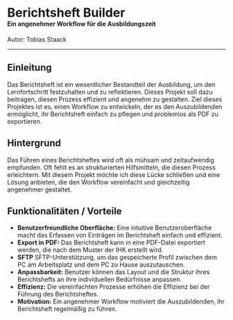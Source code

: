 <span style="font-size:1em;">Berichtsheft Builder</span>
<br/>
<span style="font-size:0.5em;">Ein angenehmer Workflow für die Ausbildungszeit</span>
======

Autor: Tobias Staack

---

## Einleitung

Das Berichtsheft ist ein wesentlicher Bestandteil der Ausbildung, um den Lernfortschritt festzuhalten und zu reflektieren. Dieses Projekt soll dazu beitragen, diesen Prozess effizient und angenehm zu gestalten. Ziel dieses Projektes ist es, einen Workflow zu entwickeln, der es den Auszubildenden ermöglicht, ihr Berichtsheft einfach zu pflegen und problemlos als PDF zu exportieren.

## Hintergrund

Das Führen eines Berichtsheftes wird oft als mühsam und zeitaufwendig empfunden. Oft fehlt es an strukturierten Hilfsmitteln, die diesen Prozess erleichtern. Mit diesem Projekt möchte ich diese Lücke schließen und eine Lösung anbieten, die den Workflow vereinfacht und gleichzeitig angenehmer gestaltet.

## Funktionalitäten / Vorteile

- **Benutzerfreundliche Oberfläche:** Eine intuitive Benutzeroberfläche macht das Erfassen von Einträgen im Berichtsheft einfach und effizient.
- **Export in PDF:** Das Berichtsheft kann in eine PDF-Datei exportiert werden, die nach dem Muster der IHK erstellt wird.
- **SFTP** SFTP-Unterstützung, um das gespeicherte Profil zwischen dem PC am Arbeitsplatz und dem PC zu Hause auszutauschen.
- **Anpassbarkeit:** Benutzer können das Layout und die Struktur ihres Berichtshefts an ihre individuellen Bedürfnisse anpassen.
- **Effizienz:** Die vereinfachten Prozesse erhöhen die Effizienz bei der Führung des Berichtsheftes.
- **Motivation:** Ein angenehmer Workflow motiviert die Auszubildenden, ihr Berichtsheft regelmäßig zu führen.
